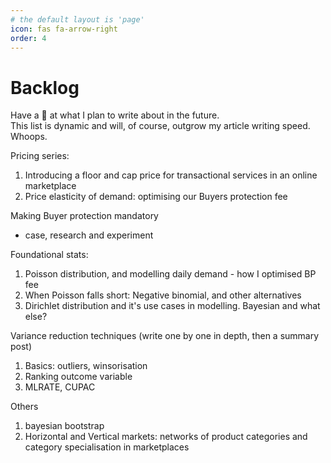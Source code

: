 ```yaml
---
# the default layout is 'page'
icon: fas fa-arrow-right
order: 4
---
```


# Backlog  

Have a 👀 at what I plan to write about in the future.  
This list is dynamic and will, of course, outgrow my article writing speed. Whoops.  

Pricing series:
1. Introducing a floor and cap price for transactional services in an online marketplace
2. Price elasticity of demand: optimising our Buyers protection fee

Making Buyer protection mandatory
- case, research and experiment

Foundational stats:
1. Poisson distribution, and modelling daily demand - how I optimised BP fee
2. When Poisson falls short: Negative binomial, and other alternatives
3. Dirichlet distribution and it's use cases in modelling. Bayesian and what else?

Variance reduction techniques (write one by one in depth, then a summary post)
1. Basics: outliers, winsorisation
2. Ranking outcome variable
3. MLRATE, CUPAC

Others
1. bayesian bootstrap
2. Horizontal and Vertical markets: networks of product categories and category specialisation in marketplaces
